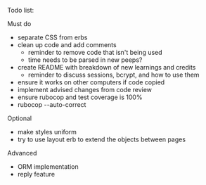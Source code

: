 Todo list:

Must do
- separate CSS from erbs
- clean up code and add comments
  - reminder to remove code that isn't being used
  - time needs to be parsed in new peeps?
- create README with breakdown of new learnings and credits
  - reminder to discuss sessions, bcrypt, and how to use them
- ensure it works on other computers if code copied
- implement advised changes from code review
- ensure rubocop and test coverage is 100%
 - rubocop --auto-correct

Optional
- make styles uniform
- try to use layout erb to extend the objects between pages

Advanced
- ORM implementation
- reply feature
